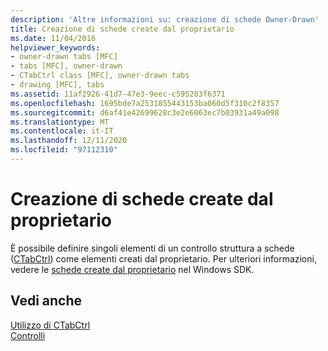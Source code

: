 ```yaml
---
description: 'Altre informazioni su: creazione di schede Owner-Drawn'
title: Creazione di schede create dal proprietario
ms.date: 11/04/2016
helpviewer_keywords:
- owner-drawn tabs [MFC]
- tabs [MFC], owner-drawn
- CTabCtrl class [MFC], owner-drawn tabs
- drawing [MFC], tabs
ms.assetid: 11af2926-41d7-47e3-9eec-c595283f6371
ms.openlocfilehash: 1695bde7a2531855443153ba060d5f310c2f8357
ms.sourcegitcommit: d6af41e42699628c3e2e6063ec7b03931a49a098
ms.translationtype: MT
ms.contentlocale: it-IT
ms.lasthandoff: 12/11/2020
ms.locfileid: "97112310"
---
```

# <a name="making-owner-drawn-tabs"></a>Creazione di schede create dal proprietario

È possibile definire singoli elementi di un controllo struttura a schede ([CTabCtrl](reference/ctabctrl-class.md)) come elementi creati dal proprietario. Per ulteriori informazioni, vedere le [schede create dal proprietario](/windows/win32/Controls/tab-controls) nel Windows SDK.

## <a name="see-also"></a>Vedi anche

[Utilizzo di CTabCtrl](using-ctabctrl.md)<br/>
[Controlli](controls-mfc.md)
